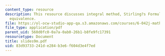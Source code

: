```yaml
---
content_type: resource
description: This resource discusses integral method, Stirling?s Formula and its asymptotic
  equivalence.
file: https://ol-ocw-studio-app-qa.s3.amazonaws.com/courses/6-042j-mathematics-for-computer-science-fall-2005/83d93733241de284b3e6f604d3e4f7ed_slides9m.pdf
file_type: application/pdf
parent_uid: 560d0fc0-0a7a-0ab0-26b1-b8fe9fc17391
resourcetype: Document
title: slides9m.pdf
uid: 83d93733-241d-e284-b3e6-f604d3e4f7ed
---
```

